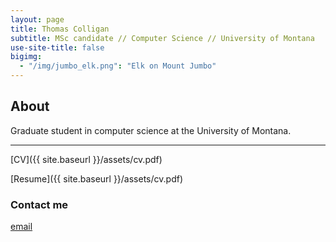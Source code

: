 ```yaml
---
layout: page
title: Thomas Colligan
subtitle: MSc candidate // Computer Science // University of Montana
use-site-title: false
bigimg:
  - "/img/jumbo_elk.png": "Elk on Mount Jumbo"
---
```

## About
Graduate student in computer science at the University of Montana. 

****

[CV]({{ site.baseurl }}/assets/cv.pdf)


[Resume]({{ site.baseurl }}/assets/cv.pdf)

### Contact me

[email](mailto:thomas.colligan@umontana.edu)

